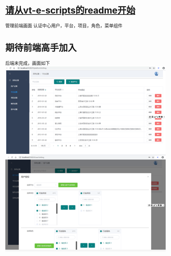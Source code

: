 # [请从vt-e-scripts的readme开始](https://github.com/snake4/vt-e-scripts)
管理前端画面
认证中心用户，平台，项目，角色，菜单组件
# 期待前端高手加入
后端未完成，画面如下  
![](https://github.com/snake4/vt-picture/blob/master/ud1.png)  
![](https://github.com/snake4/vt-picture/blob/master/ud2.png)


